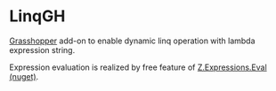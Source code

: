 # LinqGH
[Grasshopper](https://www.grasshopper3d.com/) add-on to enable dynamic linq operation with lambda expression string.

Expression evaluation is realized by free feature of [Z.Expressions.Eval](https://eval-expression.net/) [(nuget)](https://www.nuget.org/packages/Z.Expressions.Eval/).
